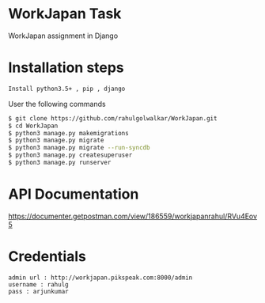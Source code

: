# WorkJapan Task
WorkJapan assignment in Django

# Installation steps

```sh
Install python3.5+ , pip , django
```

User the following commands

```sh
$ git clone https://github.com/rahulgolwalkar/WorkJapan.git
$ cd WorkJapan
$ python3 manage.py makemigrations
$ python3 manage.py migrate
$ python3 manage.py migrate --run-syncdb
$ python3 manage.py createsuperuser
$ python3 manage.py runserver
```



# API Documentation
https://documenter.getpostman.com/view/186559/workjapanrahul/RVu4Eov5


# Credentials
```
admin url : http://workjapan.pikspeak.com:8000/admin
username : rahulg
pass : arjunkumar
```
